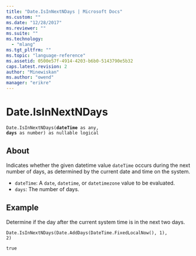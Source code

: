```yaml
---
title: "Date.IsInNextNDays | Microsoft Docs"
ms.custom: ""
ms.date: "12/28/2017"
ms.reviewer: ""
ms.suite: ""
ms.technology: 
  - "mlang"
ms.tgt_pltfrm: ""
ms.topic: "language-reference"
ms.assetid: 0500e57f-4914-4203-b6b0-5143790e5b32
caps.latest.revision: 2
author: "Minewiskan"
ms.author: "owend"
manager: "erikre"
---
```

# Date.IsInNextNDays
<code>Date.IsInNextNDays(**dateTime** as any, **days** as number) as nullable logical</code>

## About
Indicates whether the given datetime value <code>dateTime</code> occurs during the next number of days, as determined by the current date and time on the system. 
- <code>dateTime</code>: A <code>date</code>, <code>datetime</code>, or <code>datetimezone</code> value to be evaluated. 
- <code>days</code>: The number of days.

## Example 
Determine if the day after the current system time is in the next two days.

<code>Date.IsInNextNDays(Date.AddDays(DateTime.FixedLocalNow(), 1), 2)</code>

<code>true</code>


